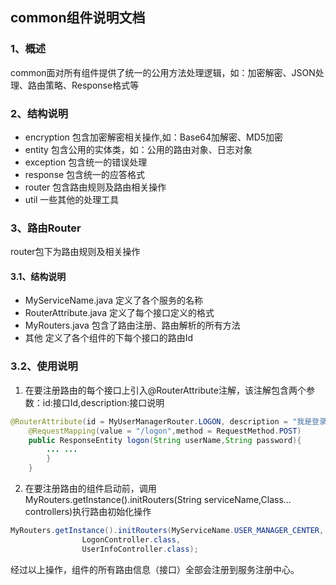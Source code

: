 ## common组件说明文档
### 1、概述
common面对所有组件提供了统一的公用方法处理逻辑，如：加密解密、JSON处理、路由策略、Response格式等

### 2、结构说明
+ encryption    包含加密解密相关操作,如：Base64加解密、MD5加密
+ entity        包含公用的实体类，如：公用的路由对象、日志对象
+ exception     包含统一的错误处理
+ response      包含统一的应答格式
+ router        包含路由规则及路由相关操作
+ util          一些其他的处理工具

### 3、路由Router
router包下为路由规则及相关操作
#### 3.1、结构说明
+ MyServiceName.java    定义了各个服务的名称
+ RouterAttribute.java  定义了每个接口定义的格式
+ MyRouters.java        包含了路由注册、路由解析的所有方法
+ 其他                   定义了各个组件的下每个接口的路由Id

### 3.2、使用说明
1. 在要注册路由的每个接口上引入@RouterAttribute注解，该注解包含两个参数：id:接口Id,description:接口说明
```java
@RouterAttribute(id = MyUserManagerRouter.LOGON, description = "我是登录接口")
    @RequestMapping(value = "/logon",method = RequestMethod.POST)
    public ResponseEntity logon(String userName,String password){
        ... ...
        }
    }
```
2. 在要注册路由的组件启动前，调用MyRouters.getInstance().initRouters(String serviceName,Class... controllers)执行路由初始化操作
```java
MyRouters.getInstance().initRouters(MyServiceName.USER_MANAGER_CENTER,
                LogonController.class,
                UserInfoController.class);
```
经过以上操作，组件的所有路由信息（接口）全部会注册到服务注册中心。